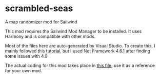 # scrambled-seas
A map randomizer mod for Sailwind

This mod requires the Sailwind Mod Manager to be installed. 
It uses Harmony and is compatible with other mods.

Most of the files here are auto-generated by Visual Studio. To create this, I mainly followed [this tutorial](https://wiki.nexusmods.com/index.php/How_to_create_mod_for_unity_game), but I used Net Framework 4.6.1 after finding some issues with 4.0

The actual coding for this mod takes place in [this file](https://github.com/Rahakami/scrambled-seas/blob/master/ScrambledSeas/ScrambledSeas.cs), use it as a reference for your own mod.
